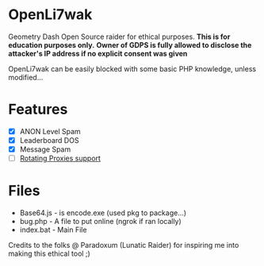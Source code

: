 # OpenLi7wak
Geometry Dash Open Source raider for ethical purposes.
**This is for education purposes only.**
**Owner of GDPS is fully allowed to disclose the attacker's IP address if no explicit consent was given**

OpenLi7wak can be easily blocked with some basic PHP knowledge, unless modified...

# Features
- [x] ANON Level Spam
- [x] Leaderboard DOS
- [x] Message Spam
- [ ] [Rotating Proxies support](https://webshare.io)

# Files
- Base64.js - is encode.exe (used pkg to package...)
- bug.php - A file to put online (ngrok if ran locally)
- index.bat - Main File

Credits to the folks @ Paradoxum (Lunatic Raider) for inspiring me into making this ethical tool ;)
